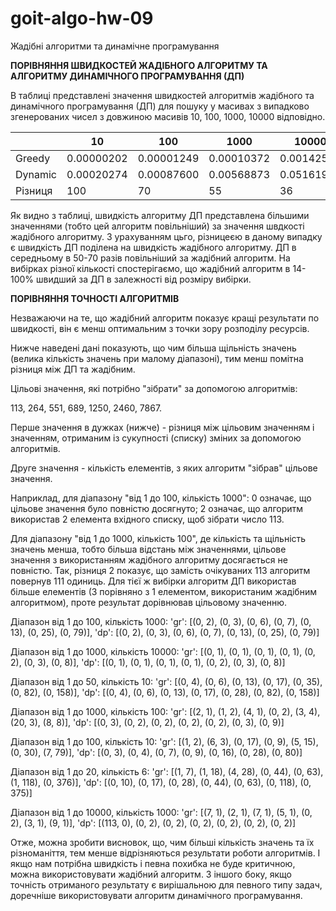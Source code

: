 # goit-algo-hw-09
Жадібні алгоритми та динамічне програмування

**ПОРІВНЯННЯ ШВИДКОСТЕЙ ЖАДІБНОГО АЛГОРИТМУ ТА АЛГОРИТМУ ДИНАМІЧНОГО ПРОГРАМУВАННЯ (ДП)**

В таблиці представлені значення швидкостей алгоритмів жадібного та динамічного програмування (ДП) для пошуку у масивах з випадково згенерованих чисел з довжиною масивів 10, 100, 1000, 10000 відповідно.


|        |     10   |   100    |   1000   |  10000   |
|--------|----------|----------|----------|----------|
|Greedy  |0.00000202|0.00001249|0.00010372|0.00142506|
|Dynamic |0.00020274|0.00087600|0.00568873|0.05161987|
|Різниця | 100      | 70       |55        |36        |


Як видно з таблиці, швидкість алгоритму ДП представлена більшими значеннями (тобто цей алгоритм повільніший) за значення швдкості жадібного алгоритму. З урахуванням цьго, різницеєю в даному випадку є швидкість ДП поділена на швидкість жадібного алгоритму. ДП в середньому в 50-70 разів повільніший за жадібний алгоритм. На вибірках різної кількості спостерігаємо, що жадібний алгоритм в 14-100% швидший за ДП в залежності від розміру вибірки.


**ПОРІВНЯННЯ ТОЧНОСТІ АЛГОРИТМІВ**

Незважаючи на те, що жадібний алгоритм показує кращі результати по швидкості, він є менш оптимальним з точки зору розподілу ресурсів.

Нижче наведені дані показують, що чим більша щільність значень (велика кількість значень при малому діапазоні), тим менш помітна різниця між ДП та жадібним. 

Цільові значення, які потрібно "зібрати" за допомогою алгоритмів:

113, 264, 551, 689, 1250, 2460, 7867.

Перше значення в дужках (нижче) - різниця між цільовим значенням і значенням, отриманим із сукупності (списку) зміних за допомогою алгоритмів. 

Друге значення - кількість елементів, з яких алгоритм "зібрав" цільове значення.

Наприклад, для діапазону "від 1 до 100, кількість 1000": 0 означає, що цільове значення було повністю досягнуто; 2 означає, що алгоритм використав 2 елемента вхідного списку, щоб зібрати число 113.

Для діапазону "від 1 до 1000, кількість 100", де кількість та щільність значень менша, тобто більша відстань між значеннями, цільове значення з використанням жадібного алгоритму досягається не повністю. Так, різниця 2 показує, що замість очікуваних 113 алгоритм повернув 111 одиниць. Для тієї ж вибірки алгоритм ДП використав більше елементів (3 порівняно з 1 елементом, використаним жадібним алгоритмом), проте результат дорівнював цільовому значенню.

Діапазон від 1 до 100, кількість 1000:
'gr': [(0, 2), (0, 3), (0, 6), (0, 7), (0, 13), (0, 25), (0, 79)], 
'dp': [(0, 2), (0, 3), (0, 6), (0, 7), (0, 13), (0, 25), (0, 79)]

Діапазон від 1 до 1000, кількість 10000:
'gr': [(0, 1), (0, 1), (0, 1), (0, 1), (0, 2), (0, 3), (0, 8)], 
'dp': [(0, 1), (0, 1), (0, 1), (0, 1), (0, 2), (0, 3), (0, 8)]

Діапазон від 1 до 50, кількість 10:
'gr': [(0, 4), (0, 6), (0, 13), (0, 17), (0, 35), (0, 82), (0, 158)], 
'dp': [(0, 4), (0, 6), (0, 13), (0, 17), (0, 28), (0, 82), (0, 158)]


Діапазон від 1 до 1000, кількість 100:
'gr': [(2, 1), (1, 2), (4, 1), (0, 2), (3, 4), (20, 3), (8, 8)], 
'dp': [(0, 3), (0, 2), (0, 2), (0, 2), (0, 2), (0, 3), (0, 9)]

Діапазон від 1 до 100, кількість 10:
'gr': [(1, 2), (6, 3), (0, 17), (0, 9), (5, 15), (0, 30), (7, 79)], 
'dp': [(0, 3), (0, 4), (0, 7), (0, 9), (0, 16), (0, 28), (0, 80)]

Діапазон від 1 до 20, кількість 6:
'gr': [(1, 7), (1, 18), (4, 28), (0, 44), (0, 63), (1, 118), (0, 376)], 
'dp': [(0, 10), (0, 17), (0, 28), (0, 44), (0, 63), (0, 118), (0, 375)]

Діапазон від 1 до 10000, кількість 1000:
'gr': [(7, 1), (2, 1), (7, 1), (5, 1), (0, 2), (3, 1), (9, 1)], 
'dp': [(113, 0), (0, 2), (0, 2), (0, 2), (0, 2), (0, 2), (0, 2)]

Отже, можна зробити висновок, що, чим більші кількість значень та їх різноманіття, тем менше відрізняються результати роботи алгоритмів. І якщо нам потрібна швидкість і певна похибка не буде критичною, можна використовувати жадібний алгоритм.
З іншого боку, якщо точність отриманого результату є вирішальною для певного типу задач, доречніше використовувати алгоритм динамічного програмування.
